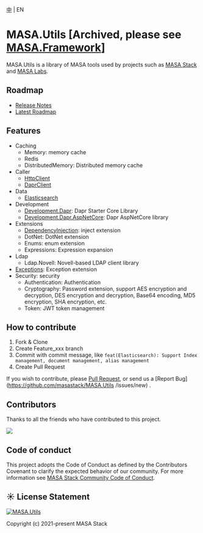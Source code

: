 [中](README.zh-CN.md) | EN

# MASA.Utils [Archived, please see [MASA.Framework](https://github.com/masastack/MASA.Framework)]

MASA.Utils is a library of MASA tools used by projects such as [MASA Stack](https://github.com/masastack) and [MASA Labs](https://github.com/masalabs).



## Roadmap
* [Release Notes](https://github.com/masastack/MASA.Utils/releases)
* [Latest Roadmap](https://github.com/masastack/MASA.Utils/issues/41)



## Features
* Caching
  * Memory: memory cache
  * Redis
  * DistributedMemory: Distributed memory cache
* Caller
  * [HttpClient](./src/Caller/Masa.Utils.Caller.HttpClient/README.md)
  * [DaprClient](./src/Caller/Masa.Utils.Caller.DaprClient/README.md)
* Data
  * [Elasticsearch](./src/Data/Masa.Utils.Data.Elasticsearch/README.md)
* Development
  * [Development.Dapr](./src/Development/Masa.Utils.Development.Dapr/README.md): Dapr Starter Core Library
  * [Development.Dapr.AspNetCore](./src/Development/Masa.Utils.Development.Dapr.AspNetCore/README.md): Dapr AspNetCore library
* Extensions
  * [DependencyInjection](./src/Extensions/Masa.Utils.Extensions.DependencyInjection/README.md): inject extension
  * DotNet: DotNet extension
  * Enums: enum extension
  * Expressions: Expression expansion
* Ldap
  * Ldap.Novell: Novell-based LDAP client library
* [Exceptions](https://github.com/masastack/MASA.Utils/blob/main/src/Masa.Utils.Exceptions/README.md): Exception extension
* Security: security
  * Authentication: Authentication
  * Cryptography: Password extension, support AES encryption and decryption, DES encryption and decryption, Base64 encoding, MD5 encryption, SHA encryption, etc.
  * Token: JWT token management



## How to contribute

1. Fork & Clone
2. Create Feature_xxx branch
3. Commit with commit message, like `feat(Elasticsearch): Support Index management, document management, alias management`
4. Create Pull Request

If you wish to contribute, please [Pull Request](https://github.com/masastack/MASA.Utils/pulls), or send us a [Report Bug](https://github.com/masastack/MASA.Utils /issues/new) .



## Contributors

Thanks to all the friends who have contributed to this project.

<a href="https://github.com/masastack/MASA.Utils/graphs/contributors">
    <img src="https://contrib.rocks/image?repo=masastack/MASA.Utils" />
</a>



## Code of conduct

This project adopts the Code of Conduct as defined by the Contributors Covenant to clarify the expected behavior of our community. For more information see [MASA Stack Community Code of Conduct](https://github.com/masastack/community/blob/main/CODE-OF-CONDUCT.md).



## ☀️ License Statement

[![MASA.Utils](https://img.shields.io/badge/License-MIT-blue?style=flat-square)](/LICENSE.txt)

Copyright (c) 2021-present MASA Stack
